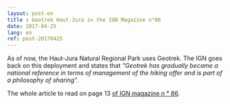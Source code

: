 ```yaml
---
layout: post-en
title : Geotrek Haut-Jura in the IGN Magazine n°86
date: 2017-04-25
lang: en
ref: post-20170425
---
```

As of now, the Haut-Jura Natural Regional Park uses Geotrek. The IGN goes back on this deployment and states that <i>"Geotrek has gradually became a national reference in terms of management of the hiking offer and is part of a philosophy of sharing"</i>.

The whole article to read on page 13 <a href="http://www.ign.fr/institut/publications/ign-magazine-ndeg86" target="_blank">of IGN magazine n ° 86</a>.
